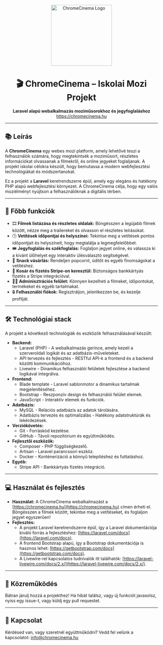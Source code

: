 <p align="center">
    <a href="https://chromecinema.hu" target="_blank">
        <img src="https://imgur.com/G03MurG.png" width="200" alt="ChromeCinema Logo">
    </a>
</p>

<h1 align="center">🎬 ChromeCinema – Iskolai Mozi Projekt</h1>

<p align="center">
    <strong>Laravel alapú webalkalmazás moziműsorokhoz és jegyfoglaláshoz</strong><br>
    <a href="https://chromecinema.hu">https://chromecinema.hu</a>
</p>

---

## 📚 Leírás

A **ChromeCinema** egy webes mozi platform, amely lehetővé teszi a felhasználók számára, hogy megtekintsék a moziműsort, részletes információkat olvassanak a filmekről, és online jegyeket foglaljanak. A projekt iskolai célokra készült, hogy bemutassa a modern webfejlesztési technológiákat és módszertanokat.

Ez a projekt a **Laravel** keretrendszerre épül, amely egy elegáns és hatékony PHP alapú webfejlesztési környezet. A ChromeCinema célja, hogy egy valós moziélményt nyújtson a felhasználóknak a digitális térben.

---

## 🚀 Főbb funkciók

*   🎞️ **Filmek listázása és részletes oldalak:** Böngésszen a legújabb filmek között, nézze meg a trailereket és olvasson el részletes leírásokat.
*   🕒 **Vetítések időpontjai és helyszínei:** Tekintse meg a vetítések pontos időpontjait és helyszíneit, hogy megtalálja a legmegfelelőbbet.
*   🎟️ **Jegyfoglalás és székfoglalás:** Foglaljon jegyet online, és válassza ki a kívánt ülőhelyet egy interaktív ülésválasztó segítségével.
*   🍿 **Snack vásárlás:** Rendeljen popcornt, üdítőt és egyéb finomságokat a vetítéshez.
*   🛒 **Kosár és fizetés Stripe-on keresztül:** Biztonságos bankkártyás fizetés a Stripe integrációval.
*   👨‍💼 **Adminisztrációs felület:** Könnyen kezelheti a filmeket, időpontokat, termékeket és egyéb tartalmakat.
*   🔒 **Felhasználói fiókok:** Regisztráljon, jelentkezzen be, és kezelje profilját.

---

## 🛠️ Technológiai stack

A projekt a következő technológiák és eszközök felhasználásával készült:

*   **Backend:**
    *   Laravel (PHP) - A webalkalmazás gerince, amely kezeli a szerveroldali logikát és az adatbázis-műveleteket.
    *   API tervezés és fejlesztés - RESTful API-k a frontend és a backend közötti kommunikációhoz.
    *   Livewire - Dinamikus felhasználói felületek fejlesztése a backend logikával integrálva.
*   **Frontend:**
    *   Blade template - Laravel sablonmotor a dinamikus tartalmak megjelenítéséhez.
    *   Bootstrap - Reszponzív design és felhasználói felület elemek.
    *   JavaScript - Interaktív elemek és funkciók.
*   **Adatbázis:**
    *   MySQL - Relációs adatbázis az adatok tárolására.
    *   Adatbázis tervezés és optimalizálás - Hatékony adatstruktúrák és lekérdezések.
*   **Verziókövetés:**
    *   Git - Forráskód kezelése.
    *   GitHub - Távoli repozitórium és együttműködés.
*   **Fejlesztői eszközök:**
    *   Composer - PHP függőségkezelő.
    *   Artisan - Laravel parancssori eszköz.
    *   Docker - Konténerizáció a könnyű telepítéshez és futtatáshoz.
*   **Egyéb:**
    *   Stripe API - Bankkártyás fizetés integráció.

---

## 💻 Használat és fejlesztés

*   **Használat:** A ChromeCinema webalkalmazást a [https://chromecinema.hu](https://chromecinema.hu) címen érheti el. Böngésszen a filmek között, tekintse meg a vetítéseket, és foglaljon jegyet egyszerűen!
*   **Fejlesztés:**
    *   A projekt Laravel keretrendszerre épül, így a Laravel dokumentációja kiváló forrás a fejlesztéshez: [https://laravel.com/docs](https://laravel.com/docs).
    *   A frontend Bootstrap alapú, így a Bootstrap dokumentációja is hasznos lehet: [https://getbootstrap.com/docs](https://getbootstrap.com/docs).
    *   A Livewire-rel kapcsolatos tudnivalók itt találhatók: [https://laravel-livewire.com/docs/2.x/](https://laravel-livewire.com/docs/2.x/).

---

## 🤝 Közreműködés

Bátran járulj hozzá a projekthez! Ha hibát találsz, vagy új funkciót javasolsz, nyiss egy issue-t, vagy küldj egy pull requestet.

---

## 📧 Kapcsolat

Kérdésed van, vagy szeretnél együttműködni? Vedd fel velünk a kapcsolatot: [info@chromecinema.hu](mailto:info@chromecinema.hu)
